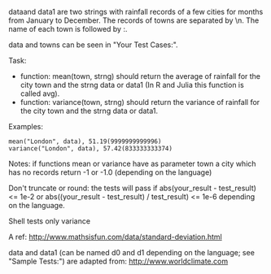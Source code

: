 dataand data1 are two strings with rainfall records of a few cities for months from January to December. The records of towns are separated by \n. The name of each town is followed by :.

data and towns can be seen in "Your Test Cases:".

Task:

- function: mean(town, strng) should return the average of rainfall for the city town and the strng data or data1 (In R and Julia this function is called avg).
- function: variance(town, strng) should return the variance of rainfall for the city town and the strng data or data1.

Examples:

```
mean("London", data), 51.19(9999999999996)
variance("London", data), 57.42(833333333374)
```

Notes:
if functions mean or variance have as parameter town a city which has no records return -1 or -1.0 (depending on the language)

Don't truncate or round: the tests will pass if abs(your_result - test_result) <= 1e-2 or abs((your_result - test_result) / test_result) <= 1e-6 depending on the language.

Shell tests only variance

A ref: http://www.mathsisfun.com/data/standard-deviation.html

data and data1 (can be named d0 and d1 depending on the language; see "Sample Tests:") are adapted from: http://www.worldclimate.com
